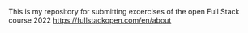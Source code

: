 This is my repository for submitting excercises of the open Full Stack course 2022 https://fullstackopen.com/en/about 
